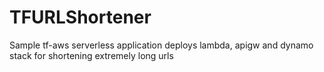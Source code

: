 # TFURLShortener 
Sample tf-aws serverless application deploys lambda, apigw and dynamo stack for shortening extremely long urls

